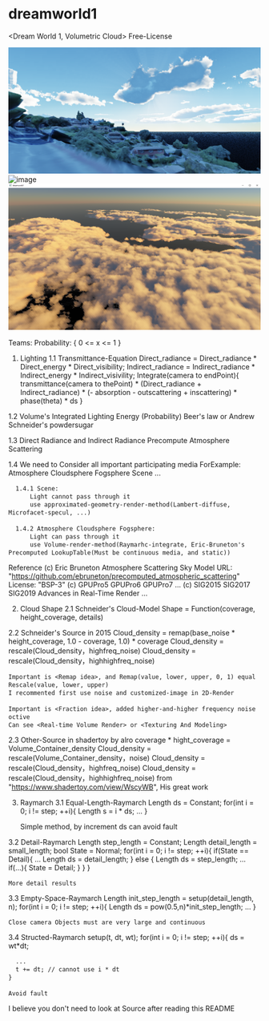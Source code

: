 # dreamworld1
<Dream World 1, Volumetric Cloud>
Free-License

![image](asset_result/temp.png)
![image](asset_result/temp1.png)
![image](asset_result/temp2.png)


Teams:
Probability: { 0 <= x <= 1 }

1. Lighting
  1.1 Transmittance-Equation
      Direct_radiance = Direct_radiance * Direct_energy * Direct_visibility;
      Indirect_radiance = Indirect_radiance * Indirect_energy * Indirect_visivility;
      Integrate(camera to endPoint){ transmittance(camera to thePoint) * (Direct_radiance + Indirect_radiance) * (- absorption - outscattering + inscattering) * phase(theta) * ds }
  
  1.2 Volume's Integrated Lighting Energy (Probability)
      Beer's law or Andrew Schneider's powdersugar
  
  1.3 Direct Radiance and Indirect Radiance
      Precompute Atmosphere Scattering
      
  1.4 We need to Consider all important participating media
      ForExample: Atmosphere Cloudsphere Fogsphere Scene ...
      
      1.4.1 Scene:
          Light cannot pass through it
          use approximated-geometry-render-method(Lambert-diffuse, Microfacet-specul, ...)
      
      1.4.2 Atmosphere Cloudsphere Fogsphere:
          Light can pass through it
          use Volume-render-method(Raymarhc-integrate, Eric-Bruneton's Precomputed LookupTable(Must be continuous media, and static))
 
  Reference
    (c) Eric Bruneton Atmosphere Scattering Sky Model 
    URL: "https://github.com/ebruneton/precomputed_atmospheric_scattering"
    License: "BSP-3"
    (c) GPUPro5 GPUPro6 GPUPro7 ...
    (c) SIG2015 SIG2017 SIG2019 Advances in Real-Time Render ...

2. Cloud Shape
  2.1 Schneider's Cloud-Model
    Shape = Function(coverage, height_coverage, details)
    
  2.2 Schneider's Source in 2015
    Cloud_density = remap(base_noise * height_coverage, 1.0 - coverage, 1.0) * coverage
    Cloud_density = rescale(Cloud_density，highfreq_noise)
    Cloud_density = rescale(Cloud_density，highhighfreq_noise)
    
    Important is <Remap idea>, and Remap(value, lower, upper, 0, 1) equal Rescale(value, lower, upper)
    I recommented first use noise and customized-image in 2D-Render
    
    Important is <Fraction idea>, added higher-and-higher frequency noise octive
    Can see <Real-time Volume Render> or <Texturing And Modeling>
  
  2.3 Other-Source in shadertoy by alro
    coverage * hight_coverage = Volume_Container_density
    Cloud_density = rescale(Volume_Container_density，noise)
    Cloud_density = rescale(Cloud_density，highfreq_noise)
    Cloud_density = rescale(Cloud_density，highhighfreq_noise)
    from "https://www.shadertoy.com/view/WscyWB", His great work
    
3. Raymarch
  3.1 Equal-Length-Raymarch
    Length ds = Constant;
    for(int i = 0; i != step; ++i){
      Length s = i * ds;
      ...
    }
       
    Simple method, by increment ds can avoid fault
       
  3.2 Detail-Raymarch
    Length step_length = Constant;
    Length detail_length = small_length;
    bool State = Normal;
    for(int i = 0; i != step; ++i){
      if(State == Detail){
        ...
        Length ds = detail_length;
      } else {
        Length ds = step_length;
        ...
        if(...){
          State = Detail;
        }
      }
    }
       
    More detail results
   
  3.3 Empty-Space-Raymarch
    Length init_step_length = setup(detail_length, n);
    for(int i = 0; i != step; ++i){
      Length ds = pow(0.5,n)*init_step_length;
      ...
    }
      
    Close camera Objects must are very large and continuous
   
  3.4 Structed-Raymarch
    setup(t, dt, wt);
    for(int i = 0; i != step; ++i){
      ds = wt*dt;
          
      ...
      t += dt; // cannot use i * dt
    }
       
    Avoid fault
       
       
I believe you don't need to look at Source after reading this README

